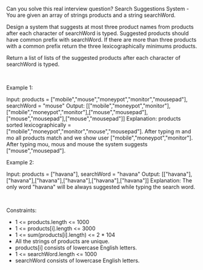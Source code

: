 Can you solve this real interview question? Search Suggestions System - You are given an array of strings products and a string searchWord.

Design a system that suggests at most three product names from products after each character of searchWord is typed. Suggested products should have common prefix with searchWord. If there are more than three products with a common prefix return the three lexicographically minimums products.

Return a list of lists of the suggested products after each character of searchWord is typed.

 

Example 1:


Input: products = ["mobile","mouse","moneypot","monitor","mousepad"], searchWord = "mouse"
Output: [["mobile","moneypot","monitor"],["mobile","moneypot","monitor"],["mouse","mousepad"],["mouse","mousepad"],["mouse","mousepad"]]
Explanation: products sorted lexicographically = ["mobile","moneypot","monitor","mouse","mousepad"].
After typing m and mo all products match and we show user ["mobile","moneypot","monitor"].
After typing mou, mous and mouse the system suggests ["mouse","mousepad"].


Example 2:


Input: products = ["havana"], searchWord = "havana"
Output: [["havana"],["havana"],["havana"],["havana"],["havana"],["havana"]]
Explanation: The only word "havana" will be always suggested while typing the search word.


 

Constraints:

 * 1 <= products.length <= 1000
 * 1 <= products[i].length <= 3000
 * 1 <= sum(products[i].length) <= 2 * 104
 * All the strings of products are unique.
 * products[i] consists of lowercase English letters.
 * 1 <= searchWord.length <= 1000
 * searchWord consists of lowercase English letters.